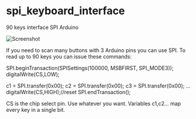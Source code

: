 # spi_keyboard_interface
90 keys interface SPI Arduino 

![Screenshot](spi_arduino_interface.jpg)

If you need to scan many buttons with 3 Arduino pins you can use SPI. To read up to 90 keys you can issue these commands:

SPI.beginTransaction(SPISettings(100000, MSBFIRST, SPI_MODE3));
digitalWrite(CS,LOW);

c1 = SPI.transfer(0x00);
c2 = SPI.transfer(0x00);
c3 = SPI.transfer(0x00);
...
digitalWrite(CS,HIGH);//reset
SPI.endTransaction();


CS is the chip select pin. Use whatever you want. Variables c1,c2... map every key in a single bit.
